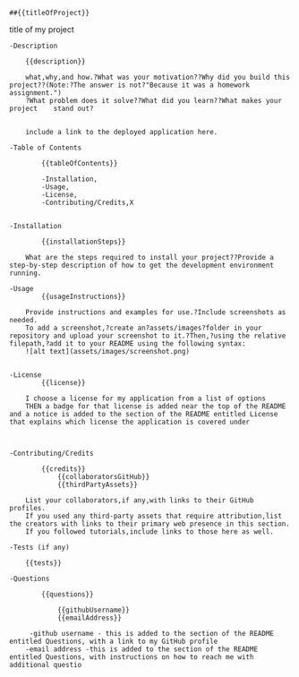 
    ##{{titleOfProject}}

  title of my project

    -Description

        {{description}}

		what,why,and how.?What was your motivation??Why did you build this project??(Note:?The answer is not?"Because it was a homework assignment.")
		?What problem does it solve??What did you learn??What makes your project 	stand out?


		include a link to the deployed application here.

    -Table of Contents

            {{tableOfContents}}

    		-Installation,
    		-Usage,
    		-License,
    		-Contributing/Credits,X


    -Installation

            {{installationSteps}}

		What are the steps required to install your project??Provide a step-by-step description of how to get the development environment running.

    -Usage
            {{usageInstructions}}

		Provide instructions and examples for use.?Include screenshots as needed.
		To add a screenshot,?create an?assets/images?folder in your repository and upload your screenshot to it.?Then,?using the relative filepath,?add it to your README using the following syntax:
		![alt text](assets/images/screenshot.png)


    -License
            {{license}}

		I choose a license for my application from a list of options
		THEN a badge for that license is added near the top of the README and a notice is added to the section of the README entitled License that explains which license the application is covered under



    -Contributing/Credits

            {{credits}}
                {{collaboratorsGitHub}}
                {{thirdPartyAssets}}

		List your collaborators,if any,with links to their GitHub profiles.
		If you used any third-party assets that require attribution,list the creators with links to their primary web presence in this section.
		If you followed tutorials,include links to those here as well.

    -Tests (if any)

        {{tests}}

    -Questions

            {{questions}}

                {{githubUsername}}
                {{emailAddress}}

    	 -github username - this is added to the section of the README entitled Questions, with a link to my GitHub profile
     	-email address -this is added to the section of the README entitled Questions, with instructions on how to reach me with additional questio
